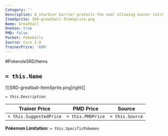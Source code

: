 ```yaml
---
Category: ''
Description: A sturdier barrier protects the seal allowing easier catch.
ItemSprite: SRD-greatball-ItemSprite.png
Name: Greatball
OneUse: true
PMD: false
Pocket: Pokeballs
Source: Core 2.0
TrainerPrice: '600'
---
```


#PokeroleSRD/Items

## `= this.Name`

![[SRD-greatball-ItemSprite.png|right]]

*`= this.Description`*

| Trainer Price           | PMD Price         | Source | 
| ----------------------- | ----------------- | ------ |
| `= this.SuggestedPrice` | `= this.PMDPrice` | `= this.Source`

**Pokemon Limitation**: `= this.SpecificPokemon`
